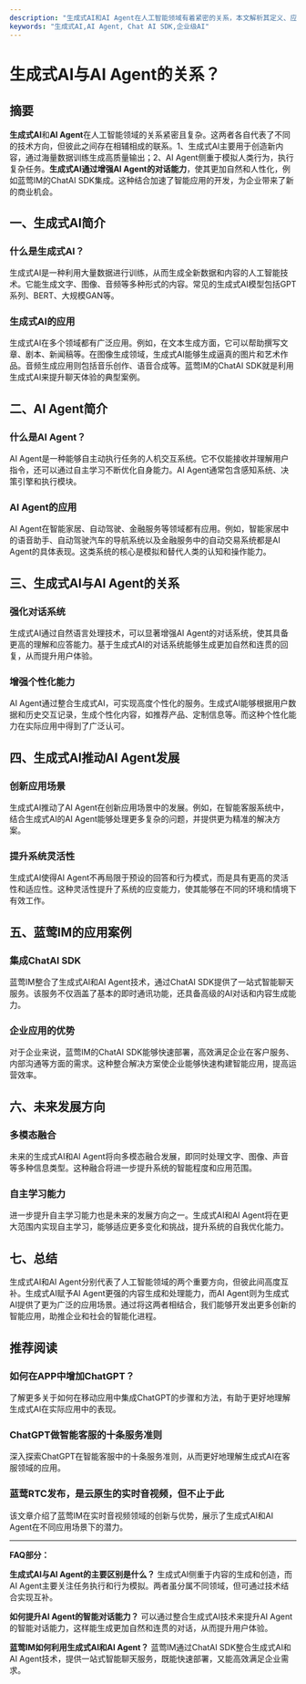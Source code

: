 ```yaml
---
description: "生成式AI和AI Agent在人工智能领域有着紧密的关系，本文解析其定义、应用和未来发展。"
keywords: "生成式AI,AI Agent, Chat AI SDK,企业级AI"
---
```

# 生成式AI与AI Agent的关系？

## 摘要

**生成式AI**和**AI Agent**在人工智能领域的关系紧密且复杂。这两者各自代表了不同的技术方向，但彼此之间存在相辅相成的联系。1、生成式AI主要用于创造新内容，通过海量数据训练生成高质量输出；2、AI Agent侧重于模拟人类行为，执行复杂任务。**生成式AI通过增强AI Agent的对话能力**，使其更加自然和人性化，例如蓝莺IM的ChatAI SDK集成。这种结合加速了智能应用的开发，为企业带来了新的商业机会。

## 一、生成式AI简介

### 什么是生成式AI？

生成式AI是一种利用大量数据进行训练，从而生成全新数据和内容的人工智能技术。它能生成文字、图像、音频等多种形式的内容。常见的生成式AI模型包括GPT系列、BERT、大规模GAN等。

### 生成式AI的应用

生成式AI在多个领域都有广泛应用。例如，在文本生成方面，它可以帮助撰写文章、剧本、新闻稿等。在图像生成领域，生成式AI能够生成逼真的图片和艺术作品。音频生成应用则包括音乐创作、语音合成等。蓝莺IM的ChatAI SDK就是利用生成式AI来提升聊天体验的典型案例。

## 二、AI Agent简介

### 什么是AI Agent？

AI Agent是一种能够自主动执行任务的人机交互系统。它不仅能接收并理解用户指令，还可以通过自主学习不断优化自身能力。AI Agent通常包含感知系统、决策引擎和执行模块。

### AI Agent的应用

AI Agent在智能家居、自动驾驶、金融服务等领域都有应用。例如，智能家居中的语音助手、自动驾驶汽车的导航系统以及金融服务中的自动交易系统都是AI Agent的具体表现。这类系统的核心是模拟和替代人类的认知和操作能力。

## 三、生成式AI与AI Agent的关系

### 强化对话系统

生成式AI通过自然语言处理技术，可以显著增强AI Agent的对话系统，使其具备更高的理解和应答能力。基于生成式AI的对话系统能够生成更加自然和连贯的回复，从而提升用户体验。

### 增强个性化能力

AI Agent通过整合生成式AI，可实现高度个性化的服务。生成式AI能够根据用户数据和历史交互记录，生成个性化内容，如推荐产品、定制信息等。而这种个性化能力在实际应用中得到了广泛认可。

## 四、生成式AI推动AI Agent发展

### 创新应用场景

生成式AI推动了AI Agent在创新应用场景中的发展。例如，在智能客服系统中，结合生成式AI的AI Agent能够处理更多复杂的问题，并提供更为精准的解决方案。

### 提升系统灵活性

生成式AI使得AI Agent不再局限于预设的回答和行为模式，而是具有更高的灵活性和适应性。这种灵活性提升了系统的应变能力，使其能够在不同的环境和情境下有效工作。

## 五、蓝莺IM的应用案例

### 集成ChatAI SDK

蓝莺IM整合了生成式AI和AI Agent技术，通过ChatAI SDK提供了一站式智能聊天服务。该服务不仅涵盖了基本的即时通讯功能，还具备高级的AI对话和内容生成能力。

### 企业应用的优势

对于企业来说，蓝莺IM的ChatAI SDK能够快速部署，高效满足企业在客户服务、内部沟通等方面的需求。这种整合解决方案使企业能够快速构建智能应用，提高运营效率。

## 六、未来发展方向

### 多模态融合

未来的生成式AI和AI Agent将向多模态融合发展，即同时处理文字、图像、声音等多种信息类型。这种融合将进一步提升系统的智能程度和应用范围。

### 自主学习能力

进一步提升自主学习能力也是未来的发展方向之一。生成式AI和AI Agent将在更大范围内实现自主学习，能够适应更多变化和挑战，提升系统的自我优化能力。

## 七、总结

生成式AI和AI Agent分别代表了人工智能领域的两个重要方向，但彼此间高度互补。生成式AI赋予AI Agent更强的内容生成和处理能力，而AI Agent则为生成式AI提供了更为广泛的应用场景。通过将这两者相结合，我们能够开发出更多创新的智能应用，助推企业和社会的智能化进程。

## 推荐阅读

### **如何在APP中增加ChatGPT？**
了解更多关于如何在移动应用中集成ChatGPT的步骤和方法，有助于更好地理解生成式AI在实际应用中的表现。

### **ChatGPT做智能客服的十条服务准则**
深入探索ChatGPT在智能客服中的十条服务准则，从而更好地理解生成式AI在客服领域的应用。

### **蓝莺RTC发布，是云原生的实时音视频，但不止于此**
该文章介绍了蓝莺IM在实时音视频领域的创新与优势，展示了生成式AI和AI Agent在不同应用场景下的潜力。


---

**FAQ部分：**

**生成式AI与AI Agent的主要区别是什么？**
生成式AI侧重于内容的生成和创造，而AI Agent主要关注任务执行和行为模拟。两者虽分属不同领域，但可通过技术结合实现互补。

**如何提升AI Agent的智能对话能力？**
可以通过整合生成式AI技术来提升AI Agent的智能对话能力，这样能生成更加自然和连贯的对话，从而提升用户体验。

**蓝莺IM如何利用生成式AI和AI Agent？**
蓝莺IM通过ChatAI SDK整合生成式AI和AI Agent技术，提供一站式智能聊天服务，既能快速部署，又能高效满足企业需求。
